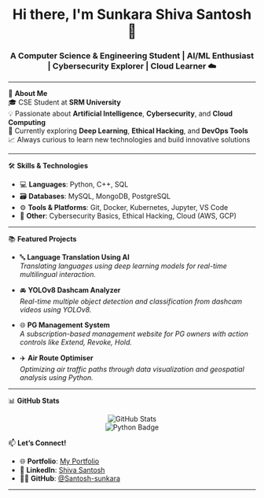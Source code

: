 <h1 align="center">Hi there, I'm Sunkara Shiva Santosh 👋</h1>
<h3 align="center">A Computer Science & Engineering Student | AI/ML Enthusiast | Cybersecurity Explorer | Cloud Learner ☁️</h3>

---

🌟 **About Me**  
🎓 CSE Student at **SRM University**  
💡 Passionate about **Artificial Intelligence**, **Cybersecurity**, and **Cloud Computing**  
🚀 Currently exploring **Deep Learning**, **Ethical Hacking**, and **DevOps Tools**  
📈 Always curious to learn new technologies and build innovative solutions  

---

🛠️ **Skills & Technologies**

- 💻 **Languages**: Python, C++, SQL  
- 🗃️ **Databases**: MySQL, MongoDB, PostgreSQL  
- ⚙️ **Tools & Platforms**: Git, Docker, Kubernetes, Jupyter, VS Code  
- 🔐 **Other**: Cybersecurity Basics, Ethical Hacking, Cloud (AWS, GCP)

---

📚 **Featured Projects**

- 🔤 **Language Translation Using AI**  
  _Translating languages using deep learning models for real-time multilingual interaction._

- 🚘 **YOLOv8 Dashcam Analyzer**  
  _Real-time multiple object detection and classification from dashcam videos using YOLOv8._

- 🌐 **PG Management System**  
  _A subscription-based management website for PG owners with action controls like Extend, Revoke, Hold._

- ✈️ **Air Route Optimiser**  
  _Optimizing air traffic paths through data visualization and geospatial analysis using Python._

---

📊 **GitHub Stats**

<p align="center">
  <img src="https://github-readme-stats.vercel.app/api?username=Santosh-sunkara&show_icons=true&theme=radical" alt="GitHub Stats" />
  <br>
  <img src="https://img.shields.io/badge/Most%20Used%20Language-Python-blue?style=for-the-badge&logo=python&logoColor=white" alt="Python Badge" />
</p>


📫 **Let’s Connect!**

- 🌐 **Portfolio**: [My Portfolio](https://delightful-sprite-cc7809.netlify.app/)  
- 💼 **LinkedIn**: [Shiva Santosh](https://www.linkedin.com/in/shiva-santosh-2489bb25a/)  
- 🧑‍💻 **GitHub**: [@Santosh-sunkara](https://github.com/Santosh-sunkara)  

---


